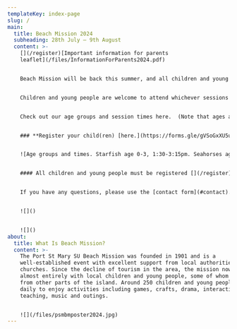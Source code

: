 ```yaml
---
templateKey: index-page
slug: /
main:
  title: Beach Mission 2024
  subheading: 28th July – 9th August
  content: >-
    [](/register)[Important information for parents
    leaflet](/files/InformationForParents2024.pdf)  


    Beach Mission will be back this summer, and all children and young people will be welcome to join in. There will be activities every weekday for 0-17 year olds in six different age groups. Everyone is welcome, and activities are free (apart from a contribution for the outing). Activities include games, crafts, competitions, an outing, and interactive Bible based activities appropriate for each age group.


    Children and young people are welcome to attend whichever sessions they wish - we don't need to know in advance which sessions they will be coming to.


    Check out our age groups and session times here.  (Note that ages are "as at 31st August 2024")


    ### **R﻿egister your child(ren) [here.](https://forms.gle/gVSoGxXU5ugTfbHAA)**


    ![Age groups and times. Starfish age 0-3, 1:30-3:15pm. Seahorses age 4-5s, 1:30-3:15pm. Turtles age 6-7s, 10-11:45am and 1:30-3:15pm. Narwhals age 8-10s, 10-11:45am, 1:30-3:15pm, and 7:30-8:45pm. Sharks age 11-12s, 10-11:45am, 1:30-3:15pm, and 7:30-8:45pm. Deckers age 13-17s, 10-11:45am, 1:30-3:15pm, and 7:30-9:45pm. The Lighthouse for adults and children not at other groups. 10:45-11:45am.](/files/agegroups.png "Age group times")


    #### All children and young people must be registered [](/register)for safeguarding reasons and to give us contact details and other important information.  Click [here](https://forms.gle/gVSoGxXU5ugTfbHAA) to register.


    If you have any questions, please use the [contact form](#contact).


    ![]()


    ![]()
about:
  title: What Is Beach Mission?
  content: >-
    The Port St Mary SU Beach Mission was founded in 1901 and is a
    well-established event with excellent support from local authorities and
    churches. Since the decline of tourism in the area, the mission now works
    almost entirely with local children and young people, some of whom travel
    from other parts of the island. Around 250 children and young people attend
    daily to enjoy activities including games, crafts, drama, interactive Bible
    teaching, music and outings.


    ![](/files/psmbmposter2024.jpg)
---
```

